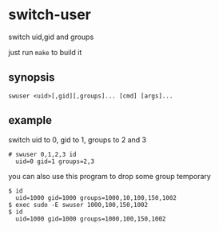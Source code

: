 # switch-user

switch uid,gid and groups

just run `make` to build it

## synopsis

    swuser <uid>[,gid][,groups]... [cmd] [args]...

## example

switch uid to 0, gid to 1, groups to 2 and 3

    # swuser 0,1,2,3 id
      uid=0 gid=1 groups=2,3

you can also use this program to drop some group temporary

    $ id
      uid=1000 gid=1000 groups=1000,10,100,150,1002
    $ exec sudo -E swuser 1000,100,150,1002
    $ id
      uid=1000 gid=1000 groups=1000,100,150,1002
